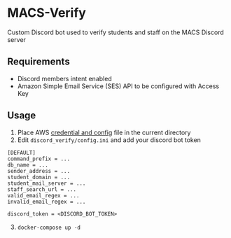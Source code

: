 # MACS-Verify

Custom Discord bot used to verify students and staff on the MACS Discord server 

## Requirements
* Discord members intent enabled
* Amazon Simple Email Service (SES) API to be configured with Access Key

## Usage
1. Place AWS [credential and config](https://boto3.amazonaws.com/v1/documentation/api/latest/guide/quickstart.html#configuration) file in the current directory
2. Edit `discord_verify/config.ini` and add your discord bot token
```
[DEFAULT]
command_prefix = ...
db_name = ...
sender_address = ...
student_domain = ...
student_mail_server = ...
staff_search_url = ...
valid_email_regex = ...
invalid_email_regex = ...

discord_token = <DISCORD_BOT_TOKEN>
```
3. `docker-compose up -d`